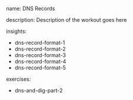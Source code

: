 name: DNS Records

description: Description of the workout goes here

insights:
  - dns-record-format-1
  - dns-record-format-2
  - dns-record-format-3
  - dns-record-format-4
  - dns-record-format-5


exercises:
  - dns-and-dig-part-2
